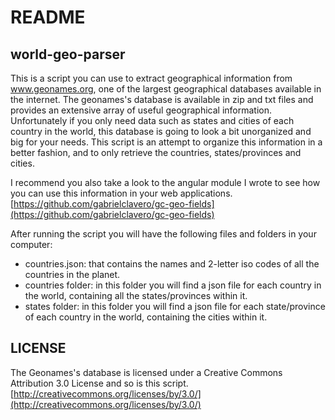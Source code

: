 # README

## world-geo-parser

This is a script you can use to extract geographical information from www.geonames.org, one of the largest geographical databases available in the internet. 
The geonames's database is available in zip and txt files and provides an extensive array of useful geographical information. Unfortunately if you only need data such as states and cities of each country in the world, this database is going to look a bit unorganized and big for your needs. This script is an attempt to organize this information in a better fashion, and to only retrieve the countries, states/provinces and cities.

I recommend you also take a look to the angular module I wrote to see how you can use this information in your web applications. [https://github.com/gabrielclavero/gc-geo-fields](https://github.com/gabrielclavero/gc-geo-fields)


After running the script you will have the following files and folders in your computer:

- countries.json: that contains the names and 2-letter iso codes of all the countries in the planet.
- countries folder: in this folder you will find a json file for each country in the world, containing all the states/provinces within it. 
- states folder: in this folder you will find a json file for each state/province of each country in the world, containing the cities within it. 


## LICENSE

The Geonames's database is licensed under a Creative Commons Attribution 3.0 License and so is this script. 
[http://creativecommons.org/licenses/by/3.0/](http://creativecommons.org/licenses/by/3.0/)